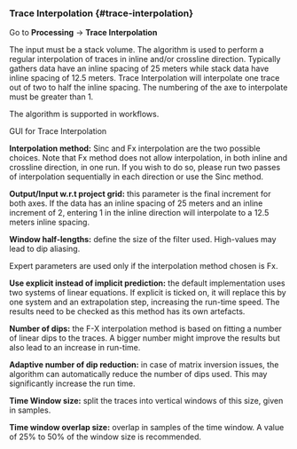### Trace Interpolation {#trace-interpolation}

Go to **Processing** → **Trace Interpolation**

The input must be a stack volume. The algorithm is used to perform a regular interpolation of traces in inline and/or crossline direction. Typically gathers data have an inline spacing of 25 meters while stack data have inline spacing of 12.5 meters. Trace Interpolation will interpolate one trace out of two to half the inline spacing. The numbering of the axe to interpolate must be greater than 1.

The algorithm is supported in workflows.

GUI for Trace Interpolation

**Interpolation method:** Sinc and Fx interpolation are the two possible choices. Note that Fx method does not allow interpolation, in both inline and crossline direction, in one run. If you wish to do so, please run two passes of interpolation sequentially in each direction or use the Sinc method.

**Output/Input w.r.t project grid:** this parameter is the final increment for both axes. If the data has an inline spacing of 25 meters and an inline increment of 2, entering 1 in the inline direction will interpolate to a 12.5 meters inline spacing.

**Window half-lengths:** define the size of the filter used. High-values may lead to dip aliasing.

Expert parameters are used only if the interpolation method chosen is Fx.

**Use explicit instead of implicit prediction:** the default implementation uses two systems of linear equations. If explicit is ticked on, it will replace this by one system and an extrapolation step, increasing the run-time speed. The results need to be checked as this method has its own artefacts.

**Number of dips:** the F-X interpolation method is based on fitting a number of linear dips to the traces. A bigger number might improve the results but also lead to an increase in run-time.

**Adaptive number of dip reduction:** in case of matrix inversion issues, the algorithm can automatically reduce the number of dips used. This may significantly increase the run time.

**Time Window size:** split the traces into vertical windows of this size, given in samples.

**Time window overlap size:** overlap in samples of the time window. A value of 25% to 50% of the window size is recommended.